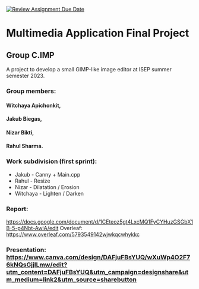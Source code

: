 [![Review Assignment Due Date](https://classroom.github.com/assets/deadline-readme-button-24ddc0f5d75046c5622901739e7c5dd533143b0c8e959d652212380cedb1ea36.svg)](https://classroom.github.com/a/iF5BiZG7)

# Multimedia Application Final Project
## Group C.IMP
A project to develop a small GIMP-like image editor at ISEP summer semester 2023.

### Group members:
#### Witchaya Apichonkit,
#### Jakub Biegas,
#### Nizar Bikti, 
#### Rahul Sharma.


### Work subdivision (first sprint):
* Jakub - Canny + Main.cpp
* Rahul - Resize
* Nizar - Dilatation / Erosion
* Witchaya - Lighten / Darken

### Report: 
https://docs.google.com/document/d/1CEteoz5gt4LxcMQ1FyCYHuzGSGbX1B-5-p4Nbt-AwiA/edit
Overleaf: https://www.overleaf.com/5793549142wjwkqcwhykkc
### Presentation: https://www.canva.com/design/DAFjuFBsYUQ/wXuWp4O2F76kNQsGjjILmw/edit?utm_content=DAFjuFBsYUQ&utm_campaign=designshare&utm_medium=link2&utm_source=sharebutton
